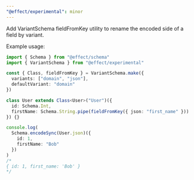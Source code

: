 ```yaml
---
"@effect/experimental": minor
---
```


Add VariantSchema fieldFromKey utility to rename the encoded side of a field by variant.

Example usage:

```ts
import { Schema } from "@effect/schema"
import { VariantSchema } from "@effect/experimental"

const { Class, fieldFromKey } = VariantSchema.make({
  variants: ["domain", "json"],
  defaultVariant: "domain"
})

class User extends Class<User>("User")({
  id: Schema.Int,
  firstName: Schema.String.pipe(fieldFromKey({ json: "first_name" }))
}) {}

console.log(
  Schema.encodeSync(User.json)({
    id: 1,
    firstName: "Bob"
  })
)
/*
{ id: 1, first_name: 'Bob' }
*/
```
